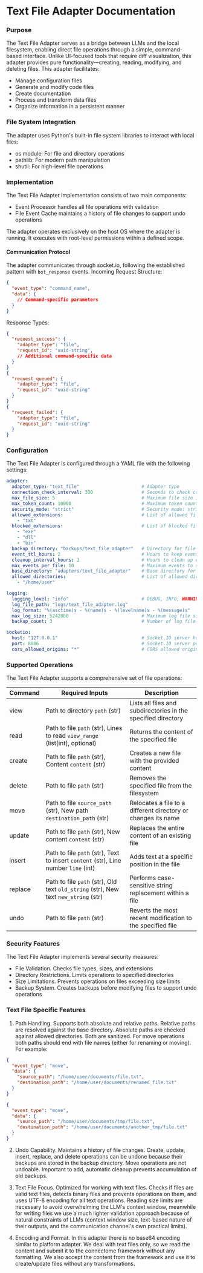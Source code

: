 # Text File Adapter Documentation

### Purpose

The Text File Adapter serves as a bridge between LLMs and the local filesystem, enabling direct file operations through a simple, command-based interface. Unlike UI-focused tools that require diff visualization, this adapter provides pure functionality—creating, reading, modifying, and deleting files. This adapter facilitates:
* Manage configuration files
* Generate and modify code files
* Create documentation
* Process and transform data files
* Organize information in a persistent manner

### File System Integration

The adapter uses Python's built-in file system libraries to interact with local files:
* os module: For file and directory operations
* pathlib: For modern path manipulation
* shutil: For high-level file operations

### Implementation

The Text File Adapter implementation consists of two main components:

* Event Processor handles all file operations with validation
* File Event Cache maintains a history of file changes to support undo operations

The adapter operates exclusively on the host OS where the adapter is running. It executes with root-level permissions within a defined scope.

#### Communication Protocol

The adapter communicates through socket.io, following the established pattern with `bot_response` events. Incoming Request Structure:
```json
{
  "event_type": "command_name",
  "data": {
    // Command-specific parameters
  }
}
```

Response Types:
```json
{
  "request_success": {
    "adapter_type": "file",
    "request_id": "uuid-string",
    // Additional command-specific data
  }
}
{
  "request_queued": {
    "adapter_type": "file",
    "request_id": "uuid-string"
  }
}
{
  "request_failed": {
    "adapter_type": "file",
    "request_id": "uuid-string"
  }
}
```

### Configuration

The Text File Adapter is configured through a YAML file with the following settings:

```yaml
adapter:
  adapter_type: "text_file"                       # Adapter type
  connection_check_interval: 300                  # Seconds to check connection
  max_file_size: 5                                # Maximum file size in MB
  max_token_count: 10000                          # Maximum token count for text files
  security_mode: "strict"                         # Security mode: strict, permissive, unrestricted
  allowed_extensions:                             # List of allowed file extensions
    - "txt"
  blocked_extensions:                             # List of blocked file extensions
    - "exe"
    - "dll"
    - "bin"
  backup_directory: "backups/text_file_adapter"   # Directory for file backups
  event_ttl_hours: 2                              # Hours to keep events in cache
  cleanup_interval_hours: 1                       # Hours to clean up expired events
  max_events_per_file: 10                         # Maximum events to store per file
  base_directory: "adapters/text_file_adapter"    # Base directory for relative paths
  allowed_directories:                            # List of allowed directories for absolute paths
    - "/home/user"

logging:
  logging_level: "info"                           # DEBUG, INFO, WARNING, ERROR, CRITICAL
  log_file_path: "logs/text_file_adapter.log"
  log_format: "%(asctime)s - %(name)s - %(levelname)s - %(message)s"
  max_log_size: 5242880                           # Maximum log file size in bytes
  backup_count: 3                                 # Number of log file backups to keep

socketio:
  host: "127.0.0.1"                               # Socket.IO server host
  port: 8086                                      # Socket.IO server port
  cors_allowed_origins: "*"                       # CORS allowed origins
```

### Supported Operations

The Text File Adapter supports a comprehensive set of file operations:

| Command | Required Inputs | Description |
|---------|-----------------|-------------|
| view | Path to directory `path` (str) | Lists all files and subdirectories in the specified directory |
| read | Path to file `path` (str), Lines to read `view_range` (list[int], optional) | Returns the content of the specified file |
| create | Path to file `path` (str), Content `content` (str) | Creates a new file with the provided content |
| delete | Path to file `path` (str) | Removes the specified file from the filesystem |
| move | Path to file `source_path` (str), New path `destination_path` (str) | Relocates a file to a different directory or changes its name |
| update | Path to file `path` (str), New content `content` (str) | Replaces the entire content of an existing file |
| insert | Path to file `path` (str), Text to insert `content` (str), Line number `line` (int) | Adds text at a specific position in the file |
| replace | Path to file `path` (str), Old text `old_string` (str), New text `new_string` (str) | Performs case-sensitive string replacement within a file |
| undo | Path to file `path` (str) | Reverts the most recent modification to the specified file |

### Security Features

The Text File Adapter implements several security measures:

* File Validation. Checks file types, sizes, and extensions
* Directory Restrictions. Limits operations to specified directories
* Size Limitations. Prevents operations on files exceeding size limits
* Backup System. Creates backups before modifying files to support undo operations

### Text File Specific Features

1) Path Handling. Supports both absolute and relative paths. Relative paths are resolved against the base directory. Absolute paths are checked against allowed directories. Both are sanitized. For move operations both paths should end with file names (either for renaming or moving). For example:
```json
{
  "event_type": "move",
  "data": {
    "source_path": "/home/user/documents/file.txt",
    "destination_path": "/home/user/documents/renamed_file.txt"
  }
}
```
```json
{
  "event_type": "move",
  "data": {
    "source_path": "/home/user/documents/tmp/file.txt",
    "destination_path": "/home/user/documents/another_tmp/file.txt"
  }
}
```

2) Undo Capability. Maintains a history of file changes. Create, update, insert, replace, and delete operations can be undone because their backups are stored in the backup directory. Move operations are not undoable. Important to add, automatic cleanup prevents accumulation of old backups.

3) Text File Focus. Optimized for working with text files. Checks if files are valid text files, detects binary files and prevents operations on them, and uses UTF-8 encoding for all text operations. Reading size limits are necessary to avoid overwhelming the LLM's context window, meanwhile for writing files we use a much lighter validation approach because of natural constraints of LLMs (context window size, text-based nature of their outputs, and the communication channel's own practical limits).

4) Encoding and Format. In this adapter there is no base64 encoding similar to platform adapter. We deal with text files only, so we read the content and submit it to the connectome framework without any formatting. We also accept the content from the framework and use it to create/update files without any transformations.
